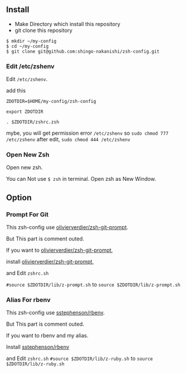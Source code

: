 ## Install

* Make Directory which install this repository
* git clone this repository

```
$ mkdir ~/my-config
$ cd ~/my-config
$ git clone git@github.com:shingo-nakanishi/zsh-config.git
```

### Edit /etc/zshenv
Edit `/etc/zshenv`.  

add this
```
ZDOTDIR=$HOME/my-config/zsh-config

export ZDOTDIR

. $ZDOTDIR/zshrc.zsh
```

mybe, you will get permission error `/etc/zshenv`
so `sudo chmod 777 /etc/zshenv`
after edit, `sudo chmod 444 /etc/zshenv`

### Open New Zsh
Open new zsh.  

You can Not use `$ zsh` in terminal. Open zsh as New Window.



## Option
### Prompt For Git
This zsh-config use [olivierverdier/zsh-git-prompt](https://github.com/olivierverdier/zsh-git-prompt).  

But This part is comment outed.  

If you want to [olivierverdier/zsh-git-prompt](https://github.com/olivierverdier/zsh-git-prompt),  

install [olivierverdier/zsh-git-prompt](https://github.com/olivierverdier/zsh-git-prompt),  

and Edit `zshrc.sh`

`#source $ZDOTDIR/lib/z-prompt.sh` to `source $ZDOTDIR/lib/z-prompt.sh`

### Alias For rbenv
This zsh-config use [sstephenson/rbenv](https://github.com/sstephenson/rbenv).  

But This part is comment outed.  

If you want to rbenv and my alias.  

Install [sstephenson/rbenv](https://github.com/sstephenson/rbenv)  

and Edit `zshrc.sh`
`#source $ZDOTDIR/lib/z-ruby.sh` to `source $ZDOTDIR/lib/z-ruby.sh`
